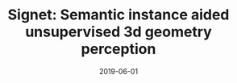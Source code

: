 ---
title: "Signet: Semantic instance aided unsupervised 3d geometry perception"
collection: publications
permalink: /publication/2019-06-01-Signet-Semantic-instance-aided-unsupervised-3d-geometry-perception
excerpt: '26 cites: https://scholar.google.com/scholar?oi=bibs\&amp;hl=en\&amp;cites=9357944003335228407'
date: 2019-06-01
venue: 'Proceedings of the IEEE/CVF Conference on Computer Vision and Pattern Recognition'
link: 'https://doi.org/10.1145/2486001'
paperurl: '/files/papers/signet.pdf'
citation: ' Y Meng,  Y Lu,  A Raj,  S Sunarjo,  R Guo,  T Javidi,  G Bansal,  D Bharadia, '
---
